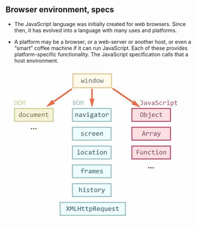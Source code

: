 ## Browser environment, specs

- The JavaScript language was initially created for web browsers. Since then, it has evolved into a language with many uses and platforms.

- A platform may be a browser, or a web-server or another host, or even a “smart” coffee machine if it can run JavaScript. Each of these provides platform-specific functionality. The JavaScript specification calls that a host environment.

![dom](./dom.jfif)